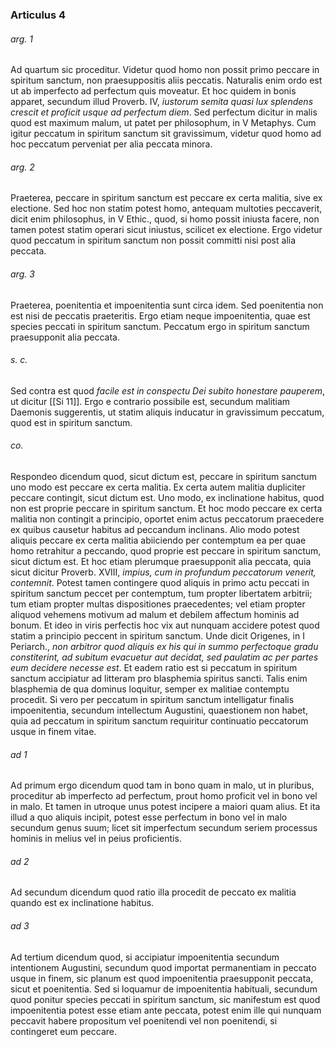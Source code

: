 ### Articulus 4

###### arg. 1
Ad quartum sic proceditur. Videtur quod homo non possit primo peccare in spiritum sanctum, non praesuppositis aliis peccatis. Naturalis enim ordo est ut ab imperfecto ad perfectum quis moveatur. Et hoc quidem in bonis apparet, secundum illud Proverb. IV, *iustorum semita quasi lux splendens crescit et proficit usque ad perfectum diem*. Sed perfectum dicitur in malis quod est maximum malum, ut patet per philosophum, in V Metaphys. Cum igitur peccatum in spiritum sanctum sit gravissimum, videtur quod homo ad hoc peccatum perveniat per alia peccata minora.

###### arg. 2
Praeterea, peccare in spiritum sanctum est peccare ex certa malitia, sive ex electione. Sed hoc non statim potest homo, antequam multoties peccaverit, dicit enim philosophus, in V Ethic., quod, si homo possit iniusta facere, non tamen potest statim operari sicut iniustus, scilicet ex electione. Ergo videtur quod peccatum in spiritum sanctum non possit committi nisi post alia peccata.

###### arg. 3
Praeterea, poenitentia et impoenitentia sunt circa idem. Sed poenitentia non est nisi de peccatis praeteritis. Ergo etiam neque impoenitentia, quae est species peccati in spiritum sanctum. Peccatum ergo in spiritum sanctum praesupponit alia peccata.

###### s. c.
Sed contra est quod *facile est in conspectu Dei subito honestare pauperem*, ut dicitur [[Si 11]]. Ergo e contrario possibile est, secundum malitiam Daemonis suggerentis, ut statim aliquis inducatur in gravissimum peccatum, quod est in spiritum sanctum.

###### co.
Respondeo dicendum quod, sicut dictum est, peccare in spiritum sanctum uno modo est peccare ex certa malitia. Ex certa autem malitia dupliciter peccare contingit, sicut dictum est. Uno modo, ex inclinatione habitus, quod non est proprie peccare in spiritum sanctum. Et hoc modo peccare ex certa malitia non contingit a principio, oportet enim actus peccatorum praecedere ex quibus causetur habitus ad peccandum inclinans. Alio modo potest aliquis peccare ex certa malitia abiiciendo per contemptum ea per quae homo retrahitur a peccando, quod proprie est peccare in spiritum sanctum, sicut dictum est. Et hoc etiam plerumque praesupponit alia peccata, quia sicut dicitur Proverb. XVIII, *impius, cum in profundum peccatorum venerit, contemnit*. Potest tamen contingere quod aliquis in primo actu peccati in spiritum sanctum peccet per contemptum, tum propter libertatem arbitrii; tum etiam propter multas dispositiones praecedentes; vel etiam propter aliquod vehemens motivum ad malum et debilem affectum hominis ad bonum. Et ideo in viris perfectis hoc vix aut nunquam accidere potest quod statim a principio peccent in spiritum sanctum. Unde dicit Origenes, in I Periarch., *non arbitror quod aliquis ex his qui in summo perfectoque gradu constiterint, ad subitum evacuetur aut decidat, sed paulatim ac per partes eum decidere necesse est*. Et eadem ratio est si peccatum in spiritum sanctum accipiatur ad litteram pro blasphemia spiritus sancti. Talis enim blasphemia de qua dominus loquitur, semper ex malitiae contemptu procedit. Si vero per peccatum in spiritum sanctum intelligatur finalis impoenitentia, secundum intellectum Augustini, quaestionem non habet, quia ad peccatum in spiritum sanctum requiritur continuatio peccatorum usque in finem vitae.

###### ad 1
Ad primum ergo dicendum quod tam in bono quam in malo, ut in pluribus, proceditur ab imperfecto ad perfectum, prout homo proficit vel in bono vel in malo. Et tamen in utroque unus potest incipere a maiori quam alius. Et ita illud a quo aliquis incipit, potest esse perfectum in bono vel in malo secundum genus suum; licet sit imperfectum secundum seriem processus hominis in melius vel in peius proficientis.

###### ad 2
Ad secundum dicendum quod ratio illa procedit de peccato ex malitia quando est ex inclinatione habitus.

###### ad 3
Ad tertium dicendum quod, si accipiatur impoenitentia secundum intentionem Augustini, secundum quod importat permanentiam in peccato usque in finem, sic planum est quod impoenitentia praesupponit peccata, sicut et poenitentia. Sed si loquamur de impoenitentia habituali, secundum quod ponitur species peccati in spiritum sanctum, sic manifestum est quod impoenitentia potest esse etiam ante peccata, potest enim ille qui nunquam peccavit habere propositum vel poenitendi vel non poenitendi, si contingeret eum peccare.

